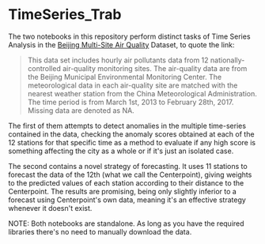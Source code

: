 # TimeSeries_Trab

The two notebooks in this repository perform distinct tasks of Time Series Analysis in the [Beijing Multi-Site Air Quality](https://archive.ics.uci.edu/dataset/501/beijing+multi+site+air+quality+data) Dataset, to quote the link:
> This data set includes hourly air pollutants data from 12 nationally-controlled air-quality monitoring sites. The air-quality data are from the Beijing Municipal Environmental Monitoring Center. The meteorological data in each air-quality site are matched with the nearest weather station from the China Meteorological Administration. The time period is from March 1st, 2013 to February 28th, 2017. Missing data are denoted as NA.

The first of them attempts to detect anomalies in the multiple time-series contained in the data, checking the anomaly scores obtained at each of the 12 stations for that specific time as a method to evaluate if any high score is something affecting the city as a whole or if it's just an isolated case.

The second contains a novel strategy of forecasting. It uses 11 stations to forecast the data of the 12th (what we call the Centerpoint), giving weights to the predicted values of each station according to their distance to the Centerpoint. The results are promising, being only slightly inferior to a forecast using Centerpoint's own data, meaning it's an effective strategy whenever it doesn't exist.

NOTE: Both notebooks are standalone. As long as you have the required libraries there's no need to manually download the data.
